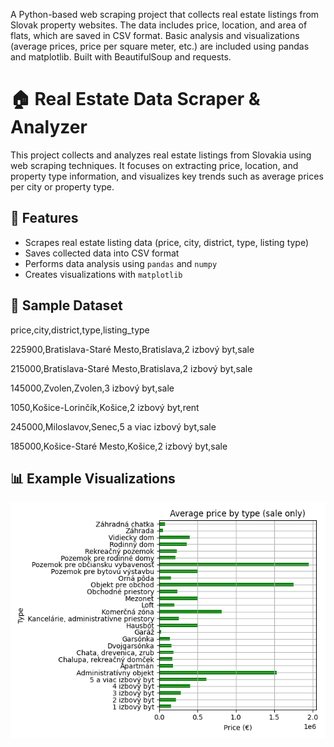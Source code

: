 A Python-based web scraping project that collects real estate listings from Slovak property websites. The data includes price, location, and area of flats, which are saved in CSV format. Basic analysis and visualizations (average prices, price per square meter, etc.) are included using pandas and matplotlib. Built with BeautifulSoup and requests.
# 🏠 Real Estate Data Scraper & Analyzer

This project collects and analyzes real estate listings from Slovakia using web scraping techniques. It focuses on extracting price, location, and property type information, and visualizes key trends such as average prices per city or property type.

## 🚀 Features

- Scrapes real estate listing data (price, city, district, type, listing type)
- Saves collected data into CSV format
- Performs data analysis using `pandas` and `numpy`
- Creates visualizations with `matplotlib`

## 🧾 Sample Dataset
price,city,district,type,listing_type

225900,Bratislava-Staré Mesto,Bratislava,2 izbový byt,sale

215000,Bratislava-Staré Mesto,Bratislava,2 izbový byt,sale

145000,Zvolen,Zvolen,3 izbový byt,sale

1050,Košice-Lorinčík,Košice,2 izbový byt,rent

245000,Miloslavov,Senec,5 a viac izbový byt,sale

185000,Košice-Staré Mesto,Košice,2 izbový byt,sale

## 📊 Example Visualizations

![Average Price by Property Type](graph_avg_price_by_type.png)

